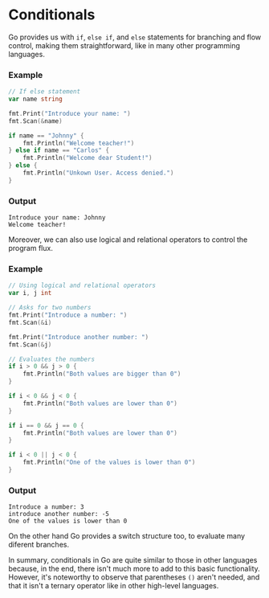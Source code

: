# Conditionals

Go provides us with `if`, `else if`, and `else` statements for branching and flow control, making them straightforward, like in many other programming languages.

### Example

```go
// If else statement
var name string

fmt.Print("Introduce your name: ")
fmt.Scan(&name)

if name == "Johnny" {
    fmt.Println("Welcome teacher!")
} else if name == "Carlos" {
    fmt.Println("Welcome dear Student!")
} else {
    fmt.Println("Unkown User. Access denied.")
}
```

### Output

```text
Introduce your name: Johnny
Welcome teacher!
```

Moreover, we can also use logical and relational operators to control the program flux.

### Example

```go
// Using logical and relational operators
var i, j int

// Asks for two numbers
fmt.Print("Introduce a number: ")
fmt.Scan(&i)

fmt.Print("Introduce another number: ")
fmt.Scan(&j)

// Evaluates the numbers
if i > 0 && j > 0 {
    fmt.Println("Both values are bigger than 0")
}

if i < 0 && j < 0 {
    fmt.Println("Both values are lower than 0")
}

if i == 0 && j == 0 {
    fmt.Println("Both values are lower than 0")
}

if i < 0 || j < 0 {
    fmt.Println("One of the values is lower than 0")
}
```

### Output

```text
Introduce a number: 3
introduce another number: -5
One of the values is lower than 0
```

On the other hand Go provides a switch structure too, to evaluate many diferent branches.

In summary, conditionals in Go are quite similar to those in other languages because, in the end, there isn't much more to add to this basic functionality. However, it's noteworthy to observe that parentheses `()` aren't needed, and that it isn't a ternary operator like in other high-level languages.